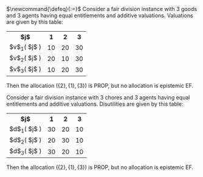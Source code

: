 <span class="invisible">
$\newcommand{\defeq}{:=}$
</span>
Consider a fair division instance with 3 goods and 3 agents having equal entitlements and additive valuations.
Valuations are given by this table:

<table>
<tr><th>$j$</th><th>1</th><th>2</th><th>3</th></tr>
<tr><td>$v$<sub>1</sub>( $j$ )</td><td>10</td><td>20</td><td>30</td></tr>
<tr><td>$v$<sub>2</sub>( $j$ )</td><td>20</td><td>10</td><td>30</td></tr>
<tr><td>$v$<sub>3</sub>( $j$ )</td><td>10</td><td>20</td><td>30</td></tr>
</table>

Then the allocation $(\{2\}, \{1\}, \{3\})$ is PROP, but no allocation is epistemic EF.

Consider a fair division instance with 3 chores and 3 agents having equal entitlements and additive valuations.
Disutilities are given by this table:

<table>
<tr><th>$j$</th><th>1</th><th>2</th><th>3</th></tr>
<tr><td>$d$<sub>1</sub>( $j$ )</td><td>30</td><td>20</td><td>10</td></tr>
<tr><td>$d$<sub>2</sub>( $j$ )</td><td>20</td><td>30</td><td>10</td></tr>
<tr><td>$d$<sub>3</sub>( $j$ )</td><td>30</td><td>20</td><td>10</td></tr>
</table>

Then the allocation $(\{2\}, \{1\}, \{3\})$ is PROP, but no allocation is epistemic EF.
